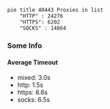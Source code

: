 
```mermaid
pie title 40443 Proxies in list
    "HTTP" : 24276
    "HTTPS": 6202
    "SOCKS" : 14864
```

### Some Info
#### Average Timeout

- mixed: 3.0s
- http: 1.5s
- https: 8.6s
- socks: 6.5s